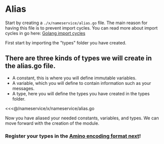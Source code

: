# Alias

Start by creating a `./x/nameservice/alias.go` file. The main reason for having this file is to prevent import cycles. You can read more about import cycles in go here: [Golang import cycles](https://stackoverflow.com/questions/28256923/import-cycle-not-allowed)

First start by importing the "types" folder you have created.

## There are three kinds of types we will create in the alias.go file.

- A constant, this is where you will define immutable variables.
- A variable, which you will define to contain information such as your messages.
- A type, here you will define the types you have created in the types folder.

<<<@/nameservice/x/nameservice/alias.go

Now you have aliased your needed constants, variables, and types. We can move forward with the creation of the module.

### Register your types in the [Amino encoding format next](./codec.md)!
